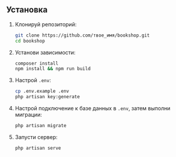 ## Установка

1. Клонируй репозиторий:
    ```bash
    git clone https://github.com/твое_имя/bookshop.git
    cd bookshop
    ```

2. Установи зависимости:
    ```bash
    composer install
    npm install && npm run build
    ```

3. Настрой `.env`:
    ```bash
    cp .env.example .env
    php artisan key:generate
    ```

4. Настрой подключение к базе данных в `.env`, затем выполни миграции:
    ```bash
    php artisan migrate
    ```

5. Запусти сервер:
    ```bash
    php artisan serve
    ```